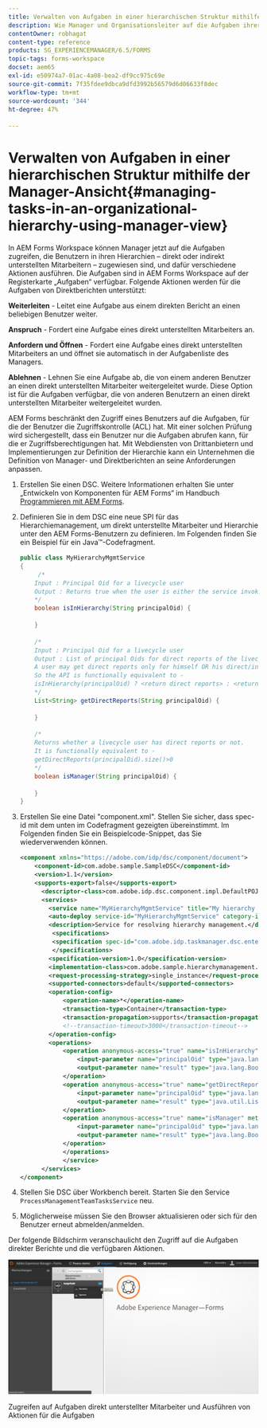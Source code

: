 ```yaml
---
title: Verwalten von Aufgaben in einer hierarchischen Struktur mithilfe der Manager-Ansicht
description: Wie Manager und Organisationsleiter auf die Aufgaben ihrer direkten und indirekten Berichte im Tab Aufgaben in AEM Forms Workspace zugreifen und diese bearbeiten können.
contentOwner: robhagat
content-type: reference
products: SG_EXPERIENCEMANAGER/6.5/FORMS
topic-tags: forms-workspace
docset: aem65
exl-id: e50974a7-01ac-4a08-bea2-df9cc975c69e
source-git-commit: 7f35fdee9dbca9dfd3992b56579d6d06633f8dec
workflow-type: tm+mt
source-wordcount: '344'
ht-degree: 47%

---
```


# Verwalten von Aufgaben in einer hierarchischen Struktur mithilfe der Manager-Ansicht{#managing-tasks-in-an-organizational-hierarchy-using-manager-view}

In AEM Forms Workspace können Manager jetzt auf die Aufgaben zugreifen, die Benutzern in ihren Hierarchien – direkt oder indirekt unterstellten Mitarbeitern – zugewiesen sind, und dafür verschiedene Aktionen ausführen. Die Aufgaben sind in AEM Forms Workspace auf der Registerkarte „Aufgaben“ verfügbar. Folgende Aktionen werden für die Aufgaben von Direktberichten unterstützt:

**Weiterleiten** - Leitet eine Aufgabe aus einem direkten Bericht an einen beliebigen Benutzer weiter.

**Anspruch** - Fordert eine Aufgabe eines direkt unterstellten Mitarbeiters an.

**Anfordern und Öffnen** - Fordert eine Aufgabe eines direkt unterstellten Mitarbeiters an und öffnet sie automatisch in der Aufgabenliste des Managers.

**Ablehnen** - Lehnen Sie eine Aufgabe ab, die von einem anderen Benutzer an einen direkt unterstellten Mitarbeiter weitergeleitet wurde. Diese Option ist für die Aufgaben verfügbar, die von anderen Benutzern an einen direkt unterstellten Mitarbeiter weitergeleitet wurden.

AEM Forms beschränkt den Zugriff eines Benutzers auf die Aufgaben, für die der Benutzer die Zugriffskontrolle (ACL) hat. Mit einer solchen Prüfung wird sichergestellt, dass ein Benutzer nur die Aufgaben abrufen kann, für die er Zugriffsberechtigungen hat. Mit Webdiensten von Drittanbietern und Implementierungen zur Definition der Hierarchie kann ein Unternehmen die Definition von Manager- und Direktberichten an seine Anforderungen anpassen.

1. Erstellen Sie einen DSC. Weitere Informationen erhalten Sie unter „Entwickeln von Komponenten für AEM Forms“ im Handbuch [Programmieren mit AEM Forms](https://www.adobe.com/go/learn_aemforms_programming_63_de).
1. Definieren Sie in dem DSC eine neue SPI für das Hierarchiemanagement, um direkt unterstellte Mitarbeiter und Hierarchie unter den AEM Forms-Benutzern zu definieren. Im Folgenden finden Sie ein Beispiel für ein Java™-Codefragment.

   ```java
   public class MyHierarchyMgmtService
   {
        /*
       Input : Principal Oid for a livecycle user
       Output : Returns true when the user is either the service invoker OR his direct/indirect report.
       */
       boolean isInHierarchy(String principalOid) {
   
       }
   
       /*
       Input : Principal Oid for a livecycle user
       Output : List of principal Oids for direct reports of the livecycle user
       A user may get direct reports only for himself OR his direct/indirect reports.
       So the API is functionally equivalent to -
       isInHierarchy(principalOid) ? <return direct reports> : <return empty list>
       */
       List<String> getDirectReports(String principalOid) {
   
       }
   
       /*
       Returns whether a livecycle user has direct reports or not.
       It is functionally equivalent to -
       getDirectReports(principalOid).size()>0
       */
       boolean isManager(String principalOid) {
   
       }
   }
   ```

1. Erstellen Sie eine Datei &quot;component.xml&quot;. Stellen Sie sicher, dass spec-id mit dem unten im Codefragment gezeigten übereinstimmt. Im Folgenden finden Sie ein Beispielcode-Snippet, das Sie wiederverwenden können.

   ```xml
   <component xmlns="https://adobe.com/idp/dsc/component/document">
       <component-id>com.adobe.sample.SampleDSC</component-id>
       <version>1.1</version>
       <supports-export>false</supports-export>
         <descriptor-class>com.adobe.idp.dsc.component.impl.DefaultPOJODescriptorImpl</descriptor-class>
         <services>
           <service name="MyHierarchyMgmtService" title="My hierarchy management service" orchestrateable="false">
           <auto-deploy service-id="MyHierarchyMgmtService" category-id="Sample DSC" major-version="1" minor-version="0" />
           <description>Service for resolving hierarchy management.</description>
            <specifications>
            <specification spec-id="com.adobe.idp.taskmanager.dsc.enterprise.HierarchyManagementProvider"/>
            </specifications>
           <specification-version>1.0</specification-version>
           <implementation-class>com.adobe.sample.hierarchymanagement.MyHierarchyMgmtService</implementation-class>
           <request-processing-strategy>single_instance</request-processing-strategy>
           <supported-connectors>default</supported-connectors>
           <operation-config>
               <operation-name>*</operation-name>
               <transaction-type>Container</transaction-type>
               <transaction-propagation>supports</transaction-propagation>
               <!--transaction-timeout>3000</transaction-timeout-->
           </operation-config>
           <operations>
               <operation anonymous-access="true" name="isInHierarchy" method="isInHierarchy">
                   <input-parameter name="principalOid" type="java.lang.String" />
                   <output-parameter name="result" type="java.lang.Boolean"/>
               </operation>
               <operation anonymous-access="true" name="getDirectReports" method="getDirectReports">
                   <input-parameter name="principalOid" type="java.lang.String" />
                   <output-parameter name="result" type="java.util.List"/>
               </operation>
               <operation anonymous-access="true" name="isManager" method="isManager">
                   <input-parameter name="principalOid" type="java.lang.String" />
                   <output-parameter name="result" type="java.lang.Boolean"/>
               </operation>
               </operations>
               </service>
         </services>
   </component>
   ```

1. Stellen Sie DSC über Workbench bereit. Starten Sie den Service `ProcessManagementTeamTasksService` neu.
1. Möglicherweise müssen Sie den Browser aktualisieren oder sich für den Benutzer erneut abmelden/anmelden.

Der folgende Bildschirm veranschaulicht den Zugriff auf die Aufgaben direkter Berichte und die verfügbaren Aktionen.

![cu_manager_view](assets/cu_manager_view.png)

Zugreifen auf Aufgaben direkt unterstellter Mitarbeiter und Ausführen von Aktionen für die Aufgaben
